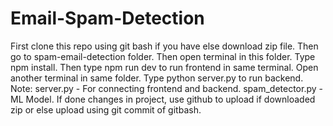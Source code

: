 # Email-Spam-Detection
 
First clone this repo using git bash if you have else download zip file.
Then go to spam-email-detection folder.
Then open terminal in this folder.
Type npm install.
Then type npm run dev to run frontend in same terminal.
Open another terminal in same folder.
Type python server.py to run backend.
Note:
server.py - For connecting frontend and backend.
spam_detector.py - ML Model.
If done changes in project, use github to upload if downloaded zip or else upload using git commit of gitbash.
